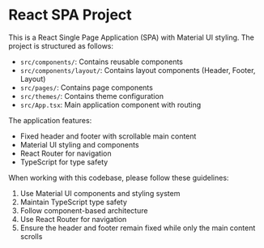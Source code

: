 <!-- Use this file to provide workspace-specific custom instructions to Copilot. For more details, visit https://code.visualstudio.com/docs/copilot/copilot-customization#_use-a-githubcopilotinstructionsmd-file -->

# React SPA Project

This is a React Single Page Application (SPA) with Material UI styling. The project is structured as follows:

- `src/components/`: Contains reusable components
- `src/components/layout/`: Contains layout components (Header, Footer, Layout)
- `src/pages/`: Contains page components
- `src/themes/`: Contains theme configuration
- `src/App.tsx`: Main application component with routing

The application features:
- Fixed header and footer with scrollable main content
- Material UI styling and components
- React Router for navigation
- TypeScript for type safety

When working with this codebase, please follow these guidelines:

1. Use Material UI components and styling system
2. Maintain TypeScript type safety
3. Follow component-based architecture
4. Use React Router for navigation
5. Ensure the header and footer remain fixed while only the main content scrolls
